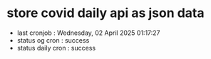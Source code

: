 # store covid daily api as json data

- last cronjob : Wednesday, 02 April 2025 01:17:27
- status og cron : success
- status daily cron : success
      
      